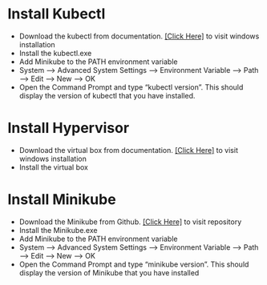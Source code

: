 #   Install Kubectl
- Download the kubectl from documentation. [\[Click Here\]](https://kubernetes.io/docs/tasks/tools/install-kubectl-windows/) to visit windows installation
- Install the kubectl.exe 
- Add Minikube to the PATH environment variable
- System --> Advanced System Settings --> Environment Variable --> Path --> Edit --> New --> OK 
- Open the Command Prompt and type “kubectl version”. This should display the version of kubectl that you have installed.
	
#   Install Hypervisor
- Download the virtual box from documentation. [\[Click Here\]](https://www.virtualbox.org/wiki/Downloads) to visit windows installation
- Install the virtual box 

#   Install Minikube
- Download the Minikube from Github. [\[Click Here\]](https://github.com/kubernetes/minikube/releases/) to visit repository
- Install the Minikube.exe 
- Add Minikube to the PATH environment variable
- System --> Advanced System Settings --> Environment Variable --> Path --> Edit --> New --> OK 
- Open the Command Prompt and type “minikube version”. This should display the version of Minikube that you have installed